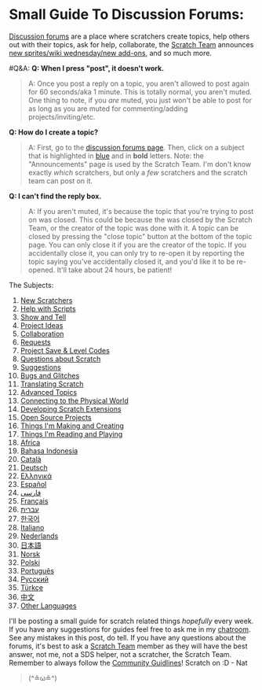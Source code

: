 # Small Guide To Discussion Forums:
[Discussion forums](https://scratch.mit.edu/discuss/) are a place where scratchers create topics, help others out with their topics, ask for help, collaborate, the [Scratch Team](https://scratch.mit.edu/credits) announces [new sprites/wiki wednesday/new add-ons](https://scratch.mit.edu/discuss/5/), and so much more. 

#Q&A:
**Q: When I press "post", it doesn't work.**
> A: Once you post a reply on a topic, you aren't allowed to post again for 60 seconds/aka 1 minute. This is totally normal, you aren't muted. One thing to note, if you *are* muted, you just won't be able to post for as long as you are muted for commenting/adding projects/inviting/etc.

**Q: How do I create a topic?**
> A: First, go to the [discussion forums page](https://scratch.mit.edu/discuss/). Then, click on a subject that is highlighted in [blue](https://scratch.mit.edu/projects/288183433/) and in **bold** letters. Note: the "Announcements" page is used by the Scratch Team. I'm don't know exactly *which* scratchers, but only a *few* scratchers and the scratch team can post on it. 

**Q: I can't find the reply box.**
> A: If you aren't muted, it's because the topic that you're trying to post on was closed. This could be because the was closed by the Scratch Team, or the creator of the topic was done with it. A topic can be closed by pressing the "close topic" button at the bottom of the topic page. You can only close it if you are the creator of the topic. If you accidentally close it, you can only try to re-open it by reporting the topic saying you've accidentally closed it, and you'd like it to be re-opened. It'll take about 24 hours, be patient! 

The Subjects: 
1. [New Scratchers](https://scratch.mit.edu/discuss/6/)
2. [Help with Scripts](https://scratch.mit.edu/discuss/7/)
3. [Show and Tell](https://scratch.mit.edu/discuss/8/)
4. [Project Ideas](https://scratch.mit.edu/discuss/9/)
5. [Collaboration](https://scratch.mit.edu/discuss/10/)
6. [Requests](https://scratch.mit.edu/discuss/11/)
7. [Project Save & Level Codes ](https://scratch.mit.edu/discuss/60/)
8. [Questions about Scratch](https://scratch.mit.edu/discuss/4/)
9. [Suggestions](https://scratch.mit.edu/discuss/1/)
10. [Bugs and Glitches](https://scratch.mit.edu/discuss/3/)
11. [Translating Scratch](https://scratch.mit.edu/discuss/28/)
12. [Advanced Topics ](https://scratch.mit.edu/discuss/31/)
13. [Connecting to the Physical World ](https://scratch.mit.edu/discuss/32/)
14. [Developing Scratch Extensions ](https://scratch.mit.edu/discuss/48/)
15. [Open Source Projects](hhttps://scratch.mit.edu/discuss/49/)
16. [Things I'm Making and Creating  ](https://scratch.mit.edu/discuss/29/)
17. [Things I'm Reading and Playing ](https://scratch.mit.edu/discuss/30/)
18. [Africa ](https://scratch.mit.edu/discuss/55/)
19. [Bahasa Indonesia ](https://scratch.mit.edu/discuss/36/)
20. [Català ](https://scratch.mit.edu/discuss/33/)
21. [Deutsch ](https://scratch.mit.edu/discuss/13/)
22. [Ελληνικά ](https://scratch.mit.edu/discuss/26/)
23. [Español ](https://scratch.mit.edu/discuss/14/)
24. [فارسی ](https://scratch.mit.edu/discuss/59/)
25. [Français ](https://scratch.mit.edu/discuss/15/)
26. [עברית ](https://scratch.mit.edu/discuss/22/)
27. [한국어 ](https://scratch.mit.edu/discuss/23/)
28. [Italiano ](https://scratch.mit.edu/discuss/21/)
29. [Nederlands ](https://scratch.mit.edu/discuss/19/)
30. [日本語 ](https://scratch.mit.edu/discuss/18/)
31. [Norsk ](https://scratch.mit.edu/discuss/24/)
32. [Polski ](https://scratch.mit.edu/discuss/17/)
33. [Português ](https://scratch.mit.edu/discuss/20/)
34. [Pусский ](https://scratch.mit.edu/discuss/27/)
35. [Türkçe ](https://scratch.mit.edu/discuss/25/)
36. [中文 ](https://scratch.mit.edu/discuss/16/)
37. [Other Languages](https://scratch.mit.edu/discuss/34/)

I'll be posting a small guide for scratch related things *hopefully* every week. If you have any suggestions for guides feel free to ask me in my [chatroom](https://scratch.mit.edu/studios/30600227/comments). See any mistakes in this post, do tell. If you have any questions about the forums, it's best to ask a [Scratch Team](https://scratch.mit.edu/credits) member as they will have the best answer, not me, not a SDS helper, not a scratcher, the Scratch Team. Remember to always follow the [Community Guidlines](https://scratch.mit.edu/community_guidelines)! Scratch on :D - Nat


> (^≗ω≗^)